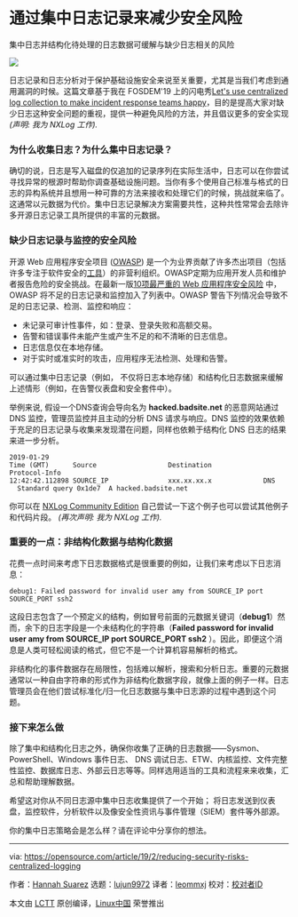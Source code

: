 [#]: collector: (lujun9972)
[#]: translator: (leommxj)
[#]: reviewer: ( )
[#]: publisher: ( )
[#]: url: ( )
[#]: subject: (Reducing security risks with centralized logging)
[#]: via: (https://opensource.com/article/19/2/reducing-security-risks-centralized-logging)
[#]: author: (Hannah Suarez https://opensource.com/users/hcs)

通过集中日志记录来减少安全风险
======
集中日志并结构化待处理的日志数据可缓解与缺少日志相关的风险

![](https://opensource.com/sites/default/files/styles/image-full-size/public/lead-images/security_privacy_lock.png?itok=ZWjrpFzx)

日志记录和日志分析对于保护基础设施安全来说至关重要，尤其是当我们考虑到通用漏洞的时候。这篇文章基于我在 FOSDEM'19 上的闪电秀[Let's use centralized log collection to make incident response teams happy][1]，目的是提高大家对缺少日志这种安全问题的重视，提供一种避免风险的方法，并且倡议更多的安全实现 _(声明: 我为 NXLog 工作)._

### 为什么收集日志？为什么集中日志记录？

确切的说，日志是写入磁盘的仅追加的记录序列在实际生活中，日志可以在你尝试寻找异常的根源时帮助你调查基础设施问题。当你有多个使用自己标准与格式的日志的异构系统并且想用一种可靠的方法来接收和处理它们的时候，挑战就来临了。这通常以元数据为代价。集中日志记录解决方案需要共性，这种共性常常会去除许多开源日志记录工具所提供的丰富的元数据。

### 缺少日志记录与监控的安全风险

开源 Web 应用程序安全项目 ([OWASP][2]) 是一个为业界贡献了许多杰出项目（包括许多专注于软件安全的[工具][3]）的非营利组织。OWASP定期为应用开发人员和维护者报告危险的安全挑战。在最新一版[10项最严重的 Web 应用程序安全风险][4] 中，OWASP 将不足的日志记录和监控加入了列表中。OWASP 警告下列情况会导致不足的日志记录、检测、监控和响应：

  * 未记录可审计性事件，如：登录、登录失败和高额交易。
  * 告警和错误事件未能产生或产生不足的和不清晰的日志信息。
  * 日志信息仅在本地存储。
  * 对于实时或准实时的攻击，应用程序无法检测、处理和告警。



可以通过集中日志记录（例如， 不仅将日志本地存储）和结构化日志数据来缓解上述情形（例如，在告警仪表盘和安全套件中）。

举例来说, 假设一个DNS查询会导向名为 **hacked.badsite.net** 的恶意网站通过 DNS 监控，管理员监控并且主动的分析 DNS 请求与响应。DNS 监控的效果依赖于充足的日志记录与收集来发现潜在问题，同样也依赖于结构化 DNS 日志的结果来进一步分析。

```
2019-01-29
Time (GMT)      Source                  Destination             Protocol-Info
12:42:42.112898 SOURCE_IP               xxx.xx.xx.x             DNS     Standard query 0x1de7  A hacked.badsite.net
```

你可以在 [NXLog Community Edition][5] 自己尝试一下这个例子也可以尝试其他例子和代码片段。 _(再次声明: 我为 NXLog 工作)._

### 重要的一点：非结构化数据与结构化数据

花费一点时间来考虑下日志数据格式是很重要的例如，让我们来考虑以下日志消息：

```
debug1: Failed password for invalid user amy from SOURCE_IP port SOURCE_PORT ssh2
```

这段日志包含了一个预定义的结构，例如冒号前面的元数据关键词（**debug1**）然而，余下的日志字段是一个未结构化的字符串（**Failed password for invalid user amy from SOURCE_IP port SOURCE_PORT ssh2** ）。因此，即便这个消息是人类可轻松阅读的格式，但它不是一个计算机容易解析的格式。

非结构化的事件数据存在局限性，包括难以解析，搜索和分析日志。重要的元数据通常以一种自由字符串的形式作为非结构化数据字段，就像上面的例子一样。日志管理员会在他们尝试标准化/归一化日志数据与集中日志源的过程中遇到这个问题。

### 接下来怎么做

除了集中和结构化日志之外，确保你收集了正确的日志数据——Sysmon、PowerShell、Windows 事件日志、 DNS 调试日志、ETW、内核监控、文件完整性监控、数据库日志、外部云日志等等。同样选用适当的工具和流程来来收集，汇总和帮助理解数据。

希望这对你从不同日志源中集中日志收集提供了一个开始； 将日志发送到仪表盘，监控软件，分析软件以及像安全性资讯与事件管理（SIEM）套件等外部源。

你的集中日志策略会是怎么样？请在评论中分享你的想法。

--------------------------------------------------------------------------------

via: https://opensource.com/article/19/2/reducing-security-risks-centralized-logging

作者：[Hannah Suarez][a]
选题：[lujun9972][b]
译者：[leommxj](https://github.com/leommxj)
校对：[校对者ID](https://github.com/校对者ID)

本文由 [LCTT](https://github.com/LCTT/TranslateProject) 原创编译，[Linux中国](https://linux.cn/) 荣誉推出

[a]: https://opensource.com/users/hcs
[b]: https://github.com/lujun9972
[1]: https://fosdem.org/2019/schedule/event/lets_use_centralized_log_collection_to_make_incident_response_teams_happy/
[2]: https://www.owasp.org/index.php/Main_Page
[3]: https://github.com/OWASP
[4]: https://www.owasp.org/index.php/Top_10-2017_Top_10
[5]: https://nxlog.co/products/nxlog-community-edition/download
